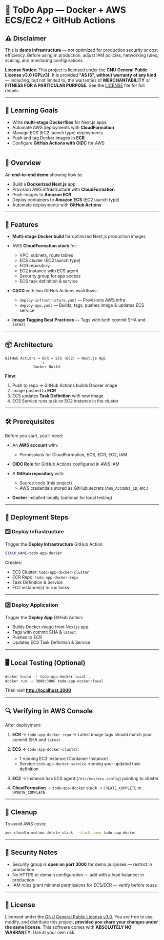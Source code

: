 # 📝 ToDo App — Docker + AWS ECS/EC2 + GitHub Actions

## ⚠️ Disclaimer

This is **demo infrastructure** — not optimized for production security or cost efficiency.
Before using in production, adjust IAM policies, networking rules, scaling, and monitoring configurations.

**License Notice**: This project is licensed under the **GNU General Public License v3.0 (GPLv3)**.
It is provided **"AS IS", without warranty of any kind** — including, but not limited to, the warranties of **MERCHANTABILITY** or **FITNESS FOR A PARTICULAR PURPOSE**.
See the [LICENSE](LICENSE) file for full details.

---

## 🎯 Learning Goals

- Write **multi-stage Dockerfiles** for Next.js apps
- Automate AWS deployments with **CloudFormation**
- Manage ECS (EC2 launch type) deployments
- Push and tag Docker images in **ECR**
- Configure **GitHub Actions with OIDC** for AWS

---

## 📌 Overview

An **end-to-end demo** showing how to:

- Build a **Dockerized Next.js** app
- Provision AWS infrastructure with **CloudFormation**
- Push images to **Amazon ECR**
- Deploy containers to **Amazon ECS** (EC2 launch type)
- Automate deployments with **GitHub Actions**

---

## 📂 Features

- **Multi-stage Docker build** for optimized Next.js production images

- AWS **CloudFormation stack** for:

  - VPC, subnets, route tables
  - ECS cluster (EC2 launch type)
  - ECR repository
  - EC2 instance with ECS agent
  - Security group for app access
  - ECS task definition & service

- **CI/CD** with two GitHub Actions workflows:

  - `deploy-infrastructure.yaml` — Provisions AWS infra
  - `deploy-app.yaml` — Builds, tags, pushes image & updates ECS service

- **Image Tagging Best Practices** — Tags with both commit SHA and `latest`

---

## 📦 Architecture

```plaintext
GitHub Actions → ECR → ECS (EC2) → Next.js App
                 ↑
             Docker Build
```

**Flow**:

1. Push to repo → GitHub Actions builds Docker image
2. Image pushed to **ECR**
3. ECS updates **Task Definition** with new image
4. ECS Service runs task on EC2 instance in the cluster

---

## 🛠 Prerequisites

Before you start, you’ll need:

- An **AWS account** with:

  - Permissions for CloudFormation, ECS, ECR, EC2, IAM

- **OIDC Role** for GitHub Actions configured in AWS IAM

- A **GitHub repository** with:

  - Source code (this project)
  - AWS credentials stored as GitHub secrets (`AWS_ACCOUNT_ID`, etc.)

- **Docker** installed locally (optional for local testing)

---

## 🚀 Deployment Steps

### **1️⃣ Deploy Infrastructure**

Trigger the **Deploy Infrastructure** GitHub Action:

```bash
STACK_NAME=todo-app-docker
```

Creates:

- ECS Cluster: `todo-app-docker-cluster`
- ECR Repo: `todo-app-docker-repo`
- Task Definition & Service
- EC2 instance(s) to run tasks

---

### **2️⃣ Deploy Application**

Trigger the **Deploy App** GitHub Action:

- Builds Docker image from Next.js app
- Tags with commit SHA & `latest`
- Pushes to ECR
- Updates ECS Task Definition & Service

---

## 🖥 Local Testing (Optional)

```bash
docker build -t todo-app-docker:local .
docker run -p 3000:3000 todo-app-docker:local
```

Then visit **[http://localhost:3000](http://localhost:3000)**

---

## 🔍 Verifying in AWS Console

After deployment:

1. **ECR** → `todo-app-docker-repo` → Latest image tags should match your commit SHA and `latest`

2. **ECS** → `todo-app-docker-cluster`:

   - 1 running EC2 instance (Container Instance)
   - Service `todo-app-docker-service` running your updated task definition

3. **EC2** → Instance has ECS agent (`/etc/ecs/ecs.config`) pointing to cluster

4. **CloudFormation** → `todo-app-docker` stack → `CREATE_COMPLETE` or `UPDATE_COMPLETE`

---

## 🧹 Cleanup

To avoid AWS costs:

```bash
aws cloudformation delete-stack --stack-name todo-app-docker
```

---

## 🔐 Security Notes

- Security group is **open on port 3000** for demo purposes — restrict in production
- No HTTPS or domain configuration — add with a load balancer in production
- IAM roles grant minimal permissions for ECS/ECR — verify before reuse

---

## 📜 License

Licensed under the [GNU General Public License v3.0](LICENSE).
You are free to use, modify, and distribute this project, **provided you share your changes under the same license**.
This software comes with **ABSOLUTELY NO WARRANTY**. Use at your own risk.
